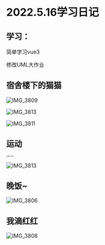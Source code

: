 # 2022.5.16学习日记

## 学习：

简单学习vue3

修改UML大作业

## 宿舍楼下的猫猫

![IMG_3809](https://ypyun-cdn.u1n1.com/img/picgo/2022/05/17/20220517122938.jpg)

![IMG_3813](https://ypyun-cdn.u1n1.com/img/picgo/2022/05/17/20220517122834.jpg)

![IMG_3811](https://ypyun-cdn.u1n1.com/img/picgo/2022/05/17/20220517122938-1.jpg)

## 运动

<img src="https://ypyun-cdn.u1n1.com/img/picgo/2022/05/17/20220517122855.PNG" alt="IMG_3812" style="zoom:25%;" />

![IMG_3813](https://ypyun-cdn.u1n1.com/img/picgo/2022/05/17/20220517122910.jpg)

## 晚饭~

![IMG_3806](https://ypyun-cdn.u1n1.com/img/picgo/2022/05/17/20220517122919.jpg)

## 我滴红红

![IMG_3808](https://ypyun-cdn.u1n1.com/img/picgo/2022/05/17/20220517122928.jpg)
